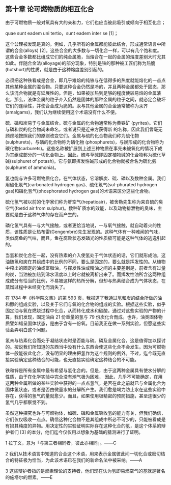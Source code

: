 ## 第十章 论可燃物质的相互化合

由于可燃物质一般对氧具有大的亲和力，它们也应当彼此吸引或倾向于相互化合；

quae sunt eadem uni tertio，sunt eadem inter se [1]；

这个公理被发现是真的。例如，几乎所有的金属都能彼此结合，形成通常语言中所谓的合金(alloys) [2]。这些合金的大多数与一切化合一样，可以有几个饱和度。这些合金多数都比组成它们的纯金属脆，当熔合在一起的金属的熔度差别大时尤其如此。伴随合金法(alloyage)的部分现象，特别是铁的那种被工匠们称为热脆(hotshort)的性质，就是由于这种熔度差别引起的。

必须把这种铁看成是合金，即几乎难熔的纯铁与在低得多的热度就能熔化的一点点其他某种金属的混合物。只要这种合金仍然是冷的，并且两种金属都处于固态，那么该混合物就是有延展性的。但是，如果被加热到足够的程度使较易熔的金属液化，那么，液体金属的粒子介入仍然是固体的那种金属的粒子之间，就必定会破坏它们的连续性，并使合金成为脆的。汞与其他金属的合金通常被称为汞齐(amalgams)，我们认为继续使用这个术语没有什么不便。

硫、磷和炭易于与金属结合。硫与金属的化合物通常称为黄铁矿 (pyrites)。它们与磷和炭的化合物尚未命名，或者说只是近来方获得新 的名称，因此我们曾毫无顾虑地按照我们的原则改变它们。金属与硫的化合物我们称为硫化物(sulphurets)，与磷的化合物称为磷化物 (phosphurets)，与炭形成的化合物称为碳化物(carburets)。这些名称被扩展到上述三种物质在事先未被氧化的情况下成为其组成部分的一切化合物上。因此，硫与草碱即固定植物碱的化合物称为硫化草碱(sulphuret of potash)。它与氨即挥发性碱形成的化合物就被合名为硫化氨(sulphuret of ammonia)。

氢也能与许多可燃物质化合。在气体状态，它溶解炭、硫、磷以及数种金属。我们用碳化氢气(carbonated hydrogen gas)、硫化氢气(sul-phurated hydrogen gas)和磷化氢气(phosphorated hydrogen gas)的术语来区分这些化合物。

硫化氢气被以前的化学家们称为肝空气(hepaticair)，被舍勒先生称为来自硫的臭空气(foetid air from sulphur)。数种矿质水的效能，以及动物排泄物的臭味，主要就是由于这种气体的存在而产生的。

磷化氢气具有一与大气接触，或者更恰当地说，一与氧气接触，就自动着火的性质，该性质是让热布雷(Gengembre)先生发现的。这种气体有一种难闻的气味，类似腐鱼的气味，而且，鱼在腐败状态发磷光的性质极可能是这种气体的逃逸引起的。

当氢和炭化合在一起，没有热素的介入使氢处于气体状态的话，它们就形成油，这油随氢和炭在其组成中的比例的不同，要么是固定的，要么就是挥发性的。从植物中榨出的固定的油或富脂油，与挥发性油或精油之间的主要差别是，前者含有过量的炭，当油被加热到沸水温度以上时它就被离析出来了。而挥发性油所含这两种组成成分有恰当的比例，不易被这样的热所分解，但却与热素结合成为气体状态，在蒸馏过程中未经变化而消失了。

在 1784 年《科学院文集》的第 593 页，我报道了我通过氢和炭的结合所做的油和醇的组成实验，以及关于它们与氧的化合物的组成的实验。根据这些实验，似乎固定油与氧在燃烧过程中化合，从而转化成水和碳酸。通过对这些实验的产物的计算，我们发现，固定油由 21 份重量的氢与 79 份炭化合而成。也许，油类固体物质譬如蜡呈固体状态，是由于含有一份氧。目前我正在做一系列实验，但愿这些实验会弄明白这个问题。

氢未与热素化合而处于凝结状态时是否能与硫、磷及金属化合，这是值得加以探讨的。按说我们所知道的东西当中没有什么东西会使这些化合不会发生。因为可燃物体一般能彼此化合，没有明显的理由把氢作为这个规则的例外。不过，迄今既无直接实验确定这种结合的可能，也无直接实验确定这种结合的不可能。

铁和锌是所有金属中最有希望与氢化合的。但是，由于这两种金属具有使水分解的性质，由于在化学实验中完全没有潮气极为困难， 因此，几乎不可能确定，在用这两种金属所做的某些实验中获得的一点点氢气，是否在此之前就已与金属化合为固体氢状态，或者是否由微量水的分解所产生。我们愈是竭力防止水在这些实验中存在，获得的氢气的量就愈少。而且，如果使用极精密的预防措施，甚至连很少的氢气几乎都察觉不到。

虽然这种探究也许与可燃物体，如硫、磷和金属吸收氢的能力有关，但我们确信，它们仅仅吸收一点点。确信这种化合物不是其组成中所必不可少的，只能被看成是有损其纯度的异物。用决定性的实验证明实际存在这种化合的氢，是这个体系的辩护者们 [3] 的本分，他们迄今仅仅用以想象为基础的猜测进行了证明。

1 拉丁文，意为「与第三者相同者，彼此亦相同」。——C

2 我们从技术语言中知道的合金这个术语，用来表示金属彼此间一切化合或密切结合的特征极为恰当，为此该术语已在我们的新命名法中被采纳。——A

3 这些辩护者指的是燃素理论的支持者，他们现在认为氢即易燃空气的基就是著名的施塔尔的燃素。——E
